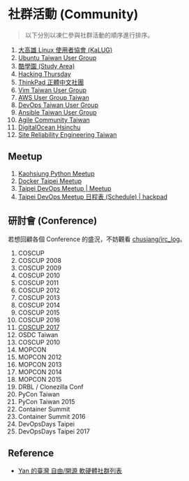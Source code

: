 # 社群活動 (Community)

> 以下分別以凍仁參與社群活動的順序進行排序。

1. [大高雄 Linux 使用者協會 (KaLUG)](http://kalug.linux.org.tw)
1. [Ubuntu Taiwan User Group](https://www.ubuntu-tw.org/)
1. [酷學園 (Study Area)](http://phorum.study-area.org/)
1. [Hacking Thursday](http://www.hackingthursday.org/)
1. [ThinkPad 正體中文社團](https://www.facebook.com/groups/thinkpad.zh.hant/)
1. [Vim Taiwan User Group](http://www.vim.tw/)
1. [AWS User Group Taiwan](https://www.facebook.com/groups/awsugtw/)
1. [DevOps Taiwan User Group](https://www.facebook.com/groups/DevOpsTaiwan/)
1. [Ansible Taiwan User Group](http://ansible.tw/#!index.md)
1. [Agile Community Taiwan](agile-community-tw.md)
1. [DigitalOcean Hsinchu](https://www.facebook.com/DigitalOceanHsinchu/)
1. [Site Reliability Engineering Taiwan](https://www.facebook.com/groups/sre.taiwan/)

## Meetup

1. [Kaohsiung Python Meetup](http://www.meetup.com/Kaohsiung-Python-Meetup/)
1. [Docker Taipei Meetup](http://www.meetup.com/Docker-Taipei/)
1. [Taipei DevOps Meetup | Meetup](https://www.meetup.com/Taipei-DevOps-Meetup/)
  1. [Taipei DevOps Meetup 日程表 (Schedule) | hackpad](https://taipeidevopsmeetup.hackpad.com/ep/pad/static/64hIE6ms9qP)

## 研討會 (Conference)

若想回顧各個 Conference 的盛況，不妨觀看 [chusiang/irc_log](https://github.com/chusiang/irc_log)。

1. COSCUP
  1. COSCUP 2008
  1. COSCUP 2009
  1. COSCUP 2010
  1. COSCUP 2011
  1. COSCUP 2012
  1. COSCUP 2013
  1. COSCUP 2014
  1. COSCUP 2015
  1. COSCUP 2016
  1. [COSCUP 2017](coscup-2017.md)
1. OSDC Taiwan
  1. COSCUP 2010
1. MOPCON
  1. MOPCON 2012
  1. MOPCON 2013
  1. MOPCON 2014
  1. MOPCON 2015
1. DRBL / Clonezilla Conf
1. PyCon Taiwan
  1. PyCon Taiwan 2015
1. Container Summit
  1. Container Summit 2016
1. DevOpsDays Taipei
  1. DevOpsDays Taipei 2017

## Reference

- [Yan 的臺灣 自由/開源 軟硬體社群列表](https://www.mindmeister.com/303031964/open-source-community-map-in-taiwan#)

